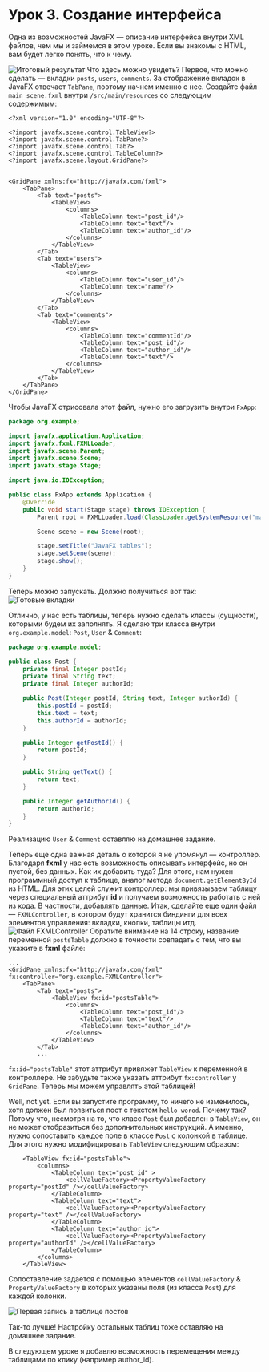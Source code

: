 # Урок 3. Создание интерфейса

Одна из возможностей JavaFX — описание интерфейса внутри XML файлов, чем мы и займемся в этом уроке.
Если вы знакомы с HTML, вам будет легко понять, что к чему. 

![Итоговый результат](../final-app.png)
Что здесь можно увидеть? Первое, что можно сделать — вкладки `posts`, `users`, `comments`. 
За отображение вкладок в JavaFX отвечает `TabPane`, поэтому начнем именно с нее.
Создайте файл `main_scene.fxml` внутри `/src/main/resources` со следующим содержимым:
```xhtml
<?xml version="1.0" encoding="UTF-8"?>

<?import javafx.scene.control.TableView?>
<?import javafx.scene.control.TabPane?>
<?import javafx.scene.control.Tab?>
<?import javafx.scene.control.TableColumn?>
<?import javafx.scene.layout.GridPane?>


<GridPane xmlns:fx="http://javafx.com/fxml">
    <TabPane>
        <Tab text="posts">
            <TableView>
                <columns>
                    <TableColumn text="post_id"/>
                    <TableColumn text="text"/>
                    <TableColumn text="author_id"/>
                </columns>
            </TableView>
        </Tab>
        <Tab text="users">
            <TableView>
                <columns>
                    <TableColumn text="user_id"/>
                    <TableColumn text="name"/>
                </columns>
            </TableView>
        </Tab>
        <Tab text="comments">
            <TableView>
                <columns>
                    <TableColumn text="commentId"/>
                    <TableColumn text="post_id"/>
                    <TableColumn text="author_id"/>
                    <TableColumn text="text"/>
                </columns>
            </TableView>
        </Tab>
    </TabPane>
</GridPane>
```
Чтобы JavaFX отрисовала этот файл, нужно его загрузить внутри `FxApp`:
```java
package org.example;

import javafx.application.Application;
import javafx.fxml.FXMLLoader;
import javafx.scene.Parent;
import javafx.scene.Scene;
import javafx.stage.Stage;

import java.io.IOException;

public class FxApp extends Application {
    @Override
    public void start(Stage stage) throws IOException {
        Parent root = FXMLLoader.load(ClassLoader.getSystemResource("main_scene.fxml")); //наш новый файл

        Scene scene = new Scene(root);

        stage.setTitle("JavaFX tables");
        stage.setScene(scene);
        stage.show();
    }
}
```
Теперь можно запускать. Должно получиться вот так:
![Готовые вкладки](./create-tabs.png)

Отлично, у нас есть таблицы, теперь нужно сделать классы (сущности), которыми будем их заполнять.
Я сделаю три класса внутри `org.example.model`: `Post`, `User` & `Comment`:
```java
package org.example.model;

public class Post {
    private final Integer postId;
    private final String text;
    private final Integer authorId;

    public Post(Integer postId, String text, Integer authorId) {
        this.postId = postId;
        this.text = text;
        this.authorId = authorId;
    }

    public Integer getPostId() {
        return postId;
    }

    public String getText() {
        return text;
    }

    public Integer getAuthorId() {
        return authorId;
    }
}
```
Реализацию `User` & `Comment` оставляю на домашнее задание.

Теперь еще одна важная деталь о которой я не упомянул — контроллер.
Благодаря **fxml** у нас есть возможность описывать интерфейс, но он пустой, без данных. Как их добавить туда?
Для этого, нам нужен программный доступ к таблице, аналог метода `document.getElementById` из HTML.
Для этих целей служит контроллер: мы привязываем таблицу через специальный аттрибут **id** и получаем возможность работать с ней из кода.
В частности, добавлять данные. Итак, сделайте еще один файл — `FXMLController`, в котором будут хранится биндинги для всех элементов управления: вкладки, кнопки, таблицы итд.
![Файл FXMLController](./create-fxml-controller.png)
Обратите внимание на 14 строку, название переменной `postsTable` должно в точности совпадать с тем, что вы укажите в **fxml** файле:
```xhtml
...
<GridPane xmlns:fx="http://javafx.com/fxml" fx:controller="org.example.FXMLController">
    <TabPane>
        <Tab text="posts">
            <TableView fx:id="postsTable">
                <columns>
                    <TableColumn text="post_id"/>
                    <TableColumn text="text"/>
                    <TableColumn text="author_id"/>
                </columns>
            </TableView>
        </Tab>
        ...
```
`fx:id="postsTable"` этот аттрибут привяжет `TableView` к переменной в контроллере.
Не забудьте также указать аттрибут `fx:controller` у `GridPane`.
Теперь мы можем управлять этой таблицей! 

Well, not yet.
Если вы запустите программу, то ничего не изменилось, хотя должен был появиться пост с текстом `hello worod`.
Почему так? Потому что, несмотря на то, что класс `Post` был добавлен в `TableView`, он не может отобразиться без дополнительных инструкций.
А именно, нужно сопоставить каждое поле в классе `Post` с колонкой в таблице.
Для этого нужно модифицировать `TableView` следующим образом:
```xhtml
    <TableView fx:id="postsTable">
        <columns>
            <TableColumn text="post_id" >
                <cellValueFactory><PropertyValueFactory property="postId" /></cellValueFactory>
            </TableColumn>
            <TableColumn text="text">
                <cellValueFactory><PropertyValueFactory property="text" /></cellValueFactory>
            </TableColumn>
            <TableColumn text="author_id">
                <cellValueFactory><PropertyValueFactory property="authorId" /></cellValueFactory>
            </TableColumn>
        </columns>
    </TableView>
```
Сопоставление задается с помощью элементов `cellValueFactory` & `PropertyValueFactory` в которых указаны поля (из класса `Post`) для каждой колонки.

![Первая запись в таблице постов](./write-first-row.png)

Так-то лучше! Настройку остальных таблиц тоже оставляю на домашнее задание. 

В следующем уроке я добавлю возможность перемещения между таблицами по клику (например author_id).